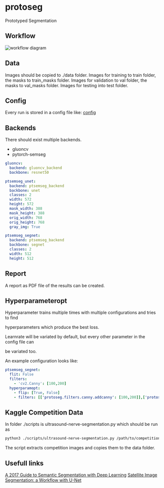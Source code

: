 # protoseg

Prototyped Segmentation

## Workflow

![workflow diagram](http://www.plantuml.com/plantuml/proxy?src=https://raw.github.com/chriamue/protoseg/master/res/workflow.puml)

## Data

Images should be copied to ./data folder.
Images for training to train folder, the masks to train_masks folder.
Images for validation to val folder, the masks to val_masks folder.
Images for testing into test folder.

## Config

Every run is stored in a config file like:
[config](configs/gluoncv.yml)

## Backends

There should exist multiple backends.

* gluoncv
* pytorch-semseg

```yml
gluoncv:
  backend: gluoncv_backend
  backbone: resnet50
```

```yml
ptsemseg_unet:
  backend: ptsemseg_backend
  backbone: unet
  classes: 2
  width: 572
  height: 572
  mask_width: 388
  mask_height: 388
  orig_width: 768
  orig_height: 768
  gray_img: True
```

```yml
ptsemseg_segnet:
  backend: ptsemseg_backend
  backbone: segnet
  classes: 2
  width: 512
  height: 512
```

## Report

A report as PDF file of the results can be created.

## Hyperparameteropt

Hyperparameter trains multiple times with multiple configurations and tries to find

hyperparameters which produce the best loss.

Learnrate will be variated by default, but every other parameter in the config file can

be variated too.

An example configuration looks like:

```yml
ptsemseg_segnet:
  flit: False
  filters:
    - 'cv2.Canny': [100,200]
  hyperparamopt:
    - flip: [True, False]
    - filters: [['protoseg.filters.canny.addcanny': [100,200]],['protoseg.filters.morphological.opening': [5,5,1]]]
```


## Kaggle Competition Data

In folder ./scripts is ultrasound-nerve-segmentation.py which should be run as

```bash
python3 ./scripts/ultrasound-nerve-segmentation.py /path/to/competition-data data/
```

The script extracts competition images and copies them to the data folder.

## Usefull links

[A 2017 Guide to Semantic Segmentation with Deep Learning](http://blog.qure.ai/notes/semantic-segmentation-deep-learning-review)
[Satellite Image Segmentation: a Workflow with U-Net](https://medium.com/vooban-ai/satellite-image-segmentation-a-workflow-with-u-net-7ff992b2a56e)